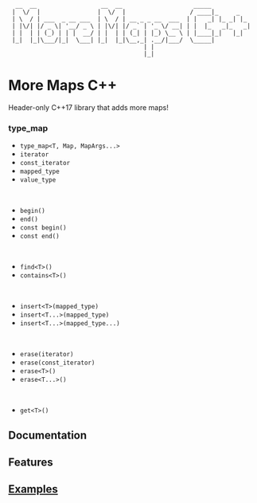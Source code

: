 ```text
  __  __                  __  __                    _____           
 |  \/  |                |  \/  |                  / ____|_     _   
 | \  / | ___  _ __ ___  | \  / | __ _ _ __  ___  | |   _| |_ _| |_ 
 | |\/| |/ _ \| '__/ _ \ | |\/| |/ _` | '_ \/ __| | |  |_   _|_   _|
 | |  | | (_) | | |  __/ | |  | | (_| | |_) \__ \ | |____|_|   |_|  
 |_|  |_|\___/|_|  \___| |_|  |_|\__,_| .__/|___/  \_____|          
                                      | |                           
                                      |_|                           
```

# More Maps C++

Header-only C++17 library that adds more maps!

### type_map
* `type_map<T, Map, MapArgs...>`
* `iterator`
* `const_iterator`
* `mapped_type`
* `value_type`

<br>

* `begin()`
* `end()`
* `const begin()`
* `const end()`

<br>

* `find<T>()`
* `contains<T>()`

<br>

* `insert<T>(mapped_type)`
* `insert<T...>(mapped_type)`
* `insert<T...>(mapped_type...)`

<br>

* `erase(iterator)`
* `erase(const_iterator)`
* `erase<T>()`
* `erase<T...>()`

<br>

* `get<T>()`

## Documentation

## Features

## [Examples](example/example.cpp)